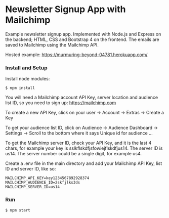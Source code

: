# Newsletter Signup App with Mailchimp

Example newsletter signup app. Implemented with Node.js and Express on the backend; HTML, CSS and Bootstrap 4 on the frontend. The emails are saved to Mailchimp using the Mailchimp API.

Hosted example: https://murmuring-beyond-04781.herokuapp.com/

### Install and Setup

Install node modules:

    $ npm install

You will need a Mailchimp account API Key, server location and audience list ID, so you need to sign up: https://mailchimp.com

To create a new API Key, click on your user -> Account -> Extras -> Create a Key

To get your audience list ID, click on Audience -> Audience Dashboard -> Settings -> Scroll to the bottom where it says Unique id for audience ...

To get the Mailchimp server ID, check your API Key, and it is the last 4 chars, for example your key is sslkflskdfjsfowiejflskdfjus14. The server ID is us14. The server number could be a single digit, for example us4.

Create a .env file in the main directory and add your Mailchimp API Key, list ID and server ID, like so:

    MAILCHIMP_API_KEY=key1234567892928374
    MAILCHIMP_AUDIENCE_ID=2skfjlks3ds
    MAILCHIMP_SERVER_ID=us14

### Run

    $ npm start
